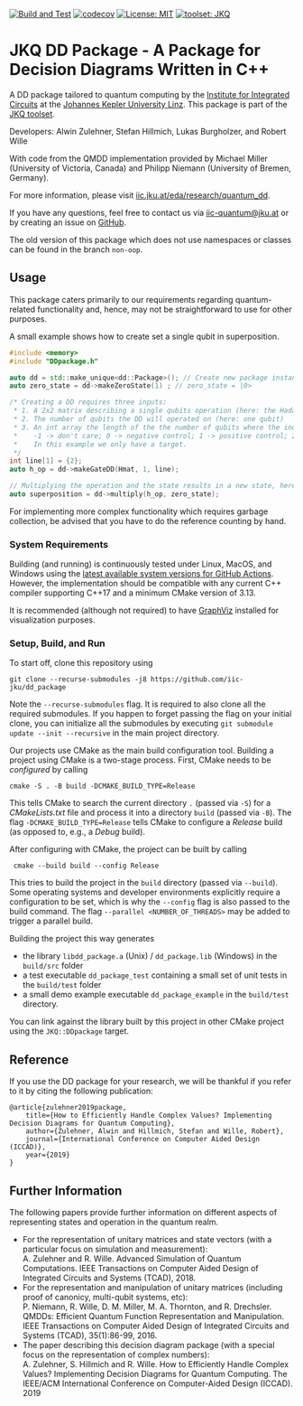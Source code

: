 [![Build and Test](https://github.com/iic-jku/dd_package/workflows/CI/badge.svg)](https://github.com/iic-jku/dd_package/actions?query=workflow%3A%22CI%22)
[![codecov](https://codecov.io/gh/iic-jku/dd_package/branch/master/graph/badge.svg)](https://codecov.io/gh/iic-jku/dd_package)
[![License: MIT](https://img.shields.io/badge/License-MIT-yellow.svg)](https://opensource.org/licenses/MIT)
[![toolset: JKQ](https://img.shields.io/badge/toolset-JKQ-blue)](https://github.com/iic-jku/jkq)


# JKQ DD Package - A Package for Decision Diagrams Written in C++

A DD package tailored to quantum computing by the [Institute for Integrated Circuits](http://iic.jku.at/eda/) at the [Johannes Kepler University Linz](https://jku.at). This package is part of the [JKQ toolset](https://github.com/iic-jku/jkq).

Developers: Alwin Zulehner, Stefan Hillmich, Lukas Burgholzer, and Robert Wille

With code from the QMDD implementation provided by Michael Miller (University of Victoria, Canada)
and Philipp Niemann (University of Bremen, Germany).

For more information, please visit [iic.jku.at/eda/research/quantum_dd](http://iic.jku.at/eda/research/quantum_dd).

If you have any questions, feel free to contact us via [iic-quantum@jku.at](mailto:iic-quantum@jku.at) or by creating an issue on [GitHub](https://github.com/iic-jku/dd_package/issues).

The old version of this package which does not use namespaces or classes can be found in the branch `non-oop`.

## Usage

This package caters primarily to our requirements regarding quantum-related functionality and, hence, may not be straightforward to use for other purposes.

A small example shows how to create set a single qubit in superposition.

```c++
#include <memory>
#include "DDpackage.h"

auto dd = std::make_unique<dd::Package>(); // Create new package instance
auto zero_state = dd->makeZeroState(1) ; // zero_state = |0>

/* Creating a DD requires three inputs:
 * 1. A 2x2 matrix describing a single qubits operation (here: the Hadamard matrix)
 * 2. The number of qubits the DD will operated on (here: one qubit)
 * 3. An int array the length of the the number of qubits where the index is the qubit and the value is either
 *    -1 -> don't care; 0 -> negative control; 1 -> positive control; 2 -> target qubit
 *    In this example we only have a target.
 */
int line[1] = {2};
auto h_op = dd->makeGateDD(Hmat, 1, line);

// Multiplying the operation and the state results in a new state, here a single qubit in superposition
auto superposition = dd->multiply(h_op, zero_state); 
```

For implementing more complex functionality which requires garbage collection, be advised that you have to do the reference counting by hand. 

### System Requirements

Building (and running) is continuously tested under Linux, MacOS, and Windows using the [latest available system versions for GitHub Actions](https://github.com/actions/virtual-environments). 
However, the implementation should be compatible with any current C++ compiler supporting C++17 and a minimum CMake version of 3.13.

It is recommended (although not required) to have [GraphViz](https://www.graphviz.org) installed for visualization purposes.
  
### Setup, Build, and Run 

To start off, clone this repository using
```shell
git clone --recurse-submodules -j8 https://github.com/iic-jku/dd_package 
```
Note the `--recurse-submodules` flag. It is required to also clone all the required submodules. If you happen to forget passing the flag on your initial clone, you can initialize all the submodules by executing `git submodule update --init --recursive` in the main project directory.

Our projects use CMake as the main build configuration tool. Building a project using CMake is a two-stage process. First, CMake needs to be *configured* by calling
```shell 
cmake -S . -B build -DCMAKE_BUILD_TYPE=Release
```
This tells CMake to search the current directory `.` (passed via `-S`) for a *CMakeLists.txt* file and process it into a directory `build` (passed via `-B`). 
The flag `-DCMAKE_BUILD_TYPE=Release` tells CMake to configure a *Release* build (as opposed to, e.g., a *Debug* build).

After configuring with CMake, the project can be built by calling
```shell
 cmake --build build --config Release
```
This tries to build the project in the `build` directory (passed via `--build`). 
Some operating systems and developer environments explicitly require a configuration to be set, which is why the `--config` flag is also passed to the build command. The flag `--parallel <NUMBER_OF_THREADS>` may be added to trigger a parallel build.

Building the project this way generates 
 - the library `libdd_package.a` (Unix) / `dd_package.lib` (Windows) in the `build/src` folder
 - a test executable `dd_package_test` containing a small set of unit tests in the `build/test` folder
 - a small demo example executable `dd_package_example` in the `build/test` directory.

You can link against the library built by this project in other CMake project using the `JKQ::DDpackage` target.

## Reference

If you use the DD package for your research, we will be thankful if you refer to it by citing the following publication:

```
@article{zulehner2019package,
    title={How to Efficiently Handle Complex Values? Implementing Decision Diagrams for Quantum Computing},
    author={Zulehner, Alwin and Hillmich, Stefan and Wille, Robert},
    journal={International Conference on Computer Aided Design (ICCAD)},
    year={2019}
}
```

## Further Information

The following papers provide further information on different aspects of representing states and operation in the quantum realm.

- For the representation of unitary matrices and state vectors (with a particular focus on simulation and measurement):  
A. Zulehner and R. Wille. Advanced Simulation of Quantum Computations. IEEE Transactions on Computer Aided Design of Integrated Circuits and Systems (TCAD), 2018.
- For the representation and manipulation of unitary matrices (including proof of canonicy, multi-qubit systems, etc):  
P. Niemann, R. Wille, D. M. Miller, M. A. Thornton, and R. Drechsler. QMDDs: Efficient Quantum Function Representation and Manipulation. IEEE Transactions on Computer Aided Design of Integrated Circuits and Systems (TCAD), 35(1):86-99, 2016.
- The paper describing this decision diagram package (with a special focus on the representation of complex numbers):  
A. Zulehner, S. Hillmich and R. Wille. How to Efficiently Handle Complex Values? Implementing Decision Diagrams for Quantum Computing. The IEEE/ACM International Conference on Computer-Aided Design (ICCAD). 2019
